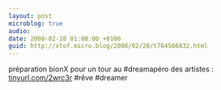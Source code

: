 ```yaml
---
layout: post
microblog: true
audio: 
date: 2008-02-28 01:00:00 +0100
guid: http://xtof.micro.blog/2008/02/28/t764566832.html
---
```

préparation bionX pour un tour au #dreamapéro des artistes : [tinyurl.com/2wrc3r](http://tinyurl.com/2wrc3r) #rêve #dreamer
